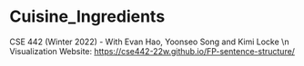 # Cuisine_Ingredients
CSE 442 (Winter 2022) - With Evan Hao, Yoonseo Song and Kimi Locke \n
Visualization Website: https://cse442-22w.github.io/FP-sentence-structure/
